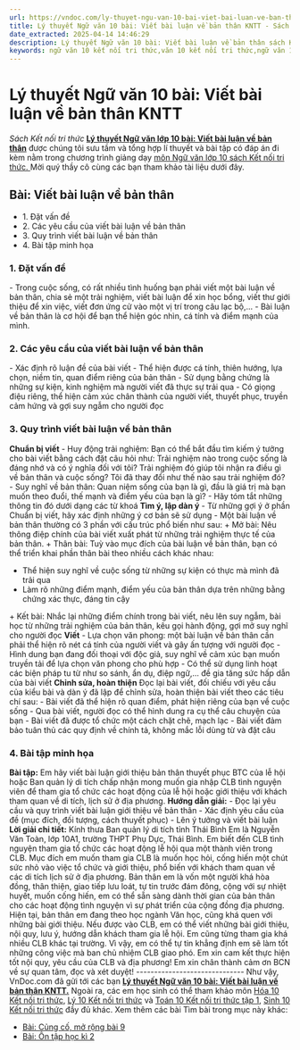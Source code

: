 ```yaml
---
url: https://vndoc.com/ly-thuyet-ngu-van-10-bai-viet-bai-luan-ve-ban-than-kntt-293783
title: Lý thuyết Ngữ văn 10 bài: Viết bài luận về bản thân KNTT - Sách Kết nối tri thức - VnDoc.com
date_extracted: 2025-04-14 14:46:29
description: Lý thuyết Ngữ văn 10 bài: Viết bài luận về bản thân sách Kết nối tri thức được VnDoc sưu tầm và giới thiệu  để tham khảo chuẩn bị cho bài giảng học kì mới sắp tới đây của mình.
keywords: ngữ văn 10 kết nối tri thức,văn 10 kết nối tri thức,ngữ văn 10,lý thuyết văn 10 kết nối tri thức,kiến thức trọng tâm môn ngữ văn 10,lý thuyết ngữ văn 10 KNTT,ngữ văn lớp 10,ôn tập lý thuyết văn lớp 10,lý thuyết môn ngữ văn 10,lý thuyết văn 10 KNTT,Lý thuyết môn ngữ văn 10 bài Viết bài luận về bản thân,Viết bài luận về bản thân,trắc nghiệm ngữ văn 10 KNTT
---
```


# Lý thuyết Ngữ văn 10 bài: Viết bài luận về bản thân KNTT
 _Sách Kết nối tri thức_
**[Lý thuyết Ngữ văn lớp 10 bài: Viết bài luận về bản thân](<https://vndoc.com/ly-thuyet-ngu-van-10-bai-viet-bai-luan-ve-ban-than-kntt-293783>)** được chúng tôi sưu tầm và tổng hợp lí thuyết và bài tập có đáp án đi kèm nằm trong chương trình giảng dạy [môn Ngữ văn lớp 10 sách Kết nối tri thức. ](<https://vndoc.com/ngu-van-10-ket-noi-tri-thuc-tap1>)Mời quý thầy cô cùng các bạn tham khảo tài liệu dưới đây.
## Bài: Viết bài luận về bản thân
  * 1\. Đặt vấn đề
  * 2\. Các yêu cầu của viết bài luận về bản thân
  * 3\. Quy trình viết bài luận về bản thân
  * 4\. Bài tập minh họa

### **1\. Đặt vấn đề**
\- Trong cuộc sống, có rất nhiều tình huống bạn phải viết một bài luận về bản thân, chia sẻ một trải nghiệm, viết bài luận để xin học bổng, viết thư giới thiệu để xin việc, viết đơn ứng cử vào một vị trí trong câu lạc bộ,...
\- Bài luận về bản thân là cơ hội để bạn thể hiện góc nhìn, cá tính và điểm mạnh của mình.
### **2\. Các yêu cầu của viết bài luận về bản thân**
\- Xác định rõ luận đề của bài viết
\- Thể hiện được cá tính, thiên hướng, lựa chọn, niềm tin, quan điểm riêng của bản thân
\- Sử dụng bằng chứng là những sự kiện, kinh nghiệm mà người viết đã thực sự trải qua
\- Có giọng điệu riêng, thể hiện cảm xúc chân thành của người viết, thuyết phục, truyền cảm hứng và gợi suy ngẫm cho người đọc
### **3\. Quy trình viết bài luận về bản thân**
**Chuẩn bị viết**
\- Huy động trải nghiệm: Bạn có thể bắt đầu tìm kiếm ý tưởng cho bài viết bằng cách đặt câu hỏi như: Trải nghiệm nào trong cuộc sống là đáng nhớ và có ý nghĩa đối với tôi? Trải nghiệm đó giúp tôi nhận ra điều gì về bản thân và cuộc sống? Tôi đã thay đổi như thế nào sau trải nghiệm đó?
\- Suy nghĩ về bản thân: Quan niệm sống của bạn là gì, đầu là giá trị mà bạn muốn theo đuổi, thế mạnh và điểm yếu của bạn là gì?
\- Hãy tóm tắt những thông tin đó dưới dạng các từ khoá
**Tìm ý, lập dàn ý**
\- Từ những gợi ý ở phần Chuẩn bị viết, hãy xác định những ý cơ bản sẽ sử dụng
\- Một bài luận về bản thân thường có 3 phần với cấu trúc phổ biến như sau:
\+ Mở bài: Nêu thông điệp chính của bài viết xuất phát từ những trải nghiệm thực tế của bản thân.
\+ Thân bài: Tuỳ vào mục đích của bài luận về bản thân, bạn có thể triển khai phần thân bài theo nhiều cách khác nhau:
  * Thể hiện suy nghĩ về cuộc sống từ những sự kiện có thực mà mình đã trải qua
  * Làm rõ những điểm mạnh, điểm yếu của bản thân dựa trên những bằng chứng xác thực, đáng tin cậy

\+ Kết bài: Nhắc lại những điểm chính trong bài viết, nêu lên suy ngẫm, bài học từ những trải nghiệm của bản thân, kêu gọi hành động, gợi mở suy nghĩ cho người đọc
**Viết**
\- Lựa chọn văn phong: một bài luận về bản thân cần phải thể hiện rõ nét cá tính của người viết và gây ấn tượng với người đọc
\- Hình dung bạn đang đối thoại với độc giả, suy nghĩ về cảm xúc bạn muốn truyền tải để lựa chọn văn phong cho phù hợp
\- Có thể sử dụng linh hoạt các biện pháp tu từ như so sánh, ẩn dụ, điệp ngữ,... đề gia tăng sức hấp dẫn của bài viết
**Chỉnh sửa, hoàn thiện**
Đọc lại bài viết, đối chiếu với yêu cầu của kiểu bài và dàn ý đã lập để chỉnh sửa, hoàn thiện bài viết theo các tiêu chí sau:
\- Bài viết đã thể hiện rõ quan điểm, phát hiện riêng của bạn về cuộc sống
\- Qua bài viết, người đọc có thể hình dung ra cụ thể câu chuyện của bạn
\- Bài viết đã được tổ chức một cách chặt chẽ, mạch lạc
\- Bài viết đảm bảo tuân thủ các quy định về chính tả, không mắc lỗi dùng từ và đặt câu
### **4\. Bài tập minh họa**
**Bài tập:** Em hãy viết bài luận giới thiệu bản thân thuyết phục BTC của lễ hội hoặc Ban quản lý di tích chấp nhận mong muốn gia nhập CLB tình nguyện viên để tham gia tổ chức các hoạt động của lễ hội hoặc giới thiệu với khách tham quan về di tích, lịch sử ở địa phương.
**Hướng dẫn giải:**
\- Đọc lại yêu cầu và quy trình viết bài luận giới thiệu về bản thân
\- Xác định yêu cầu của đề \(mục đích, đối tượng, cách thuyết phục\)
\- Lên ý tưởng và viết bài luận
**Lời giải chi tiết:**
Kính thưa Ban quản lý di tích tỉnh Thái Bình
Em là Nguyễn Văn Toàn, lớp 10A1, trường THPT Phụ Dực, Thái Bình.
Em biết đến CLB tình nguyện tham gia tổ chức các hoạt động lễ hội qua một thành viên trong CLB. Mục đích em muốn tham gia CLB là muốn học hỏi, cống hiến một chút sức nhỏ vào việc tổ chức và giới thiệu, phổ biến với khách tham quan về các di tích lịch sử ở địa phương.
Bản thân em là vốn một người khá hòa đồng, thân thiện, giao tiếp lưu loát, tự tin trước đám đông, cộng với sự nhiệt huyết, muốn cống hiến, em có thể sẵn sàng dành thời gian của bản thân cho các hoạt động tình nguyện vì sự phát triển của cộng đồng địa phương.
Hiện tại, bản thân em đang theo học ngành Văn học, cũng khá quen với những bài giới thiệu. Nếu được vào CLB, em có thể viết những bài giới thiệu, nội quy, lưu ý, hướng dẫn khách tham gia lễ hội. Em cũng từng tham gia khá nhiều CLB khác tại trường. Vì vậy, em có thể tự tin khẳng định em sẽ làm tốt những công việc mà ban chủ nhiệm CLB giao phó.
Em xin cam kết thực hiện tốt nội quy, yêu cầu của CLB và địa phương\!
Em xin chân thành cảm ơn BCN về sự quan tâm, đọc và xét duyệt\!
_\------------------------------_
Như vậy, VnDoc.com đã gửi tới các bạn **[Lý thuyết Ngữ văn 10 bài: Viết bài luận về bản thân KNTT.](<https://vndoc.com/ly-thuyet-ngu-van-10-bai-viet-bai-luan-ve-ban-than-kntt-293783>)** Ngoài ra, các em học sinh có thể tham khảo môn [Hóa 10 Kết nối tri thức](<https://vndoc.com/hoa-10-ket-noi-tri-thuc>), [Lý 10 Kết nối tri thức](<https://vndoc.com/vat-ly-10-ket-noi-tri-thuc>) và [Toán 10 Kết nối tri thức tập 1](<https://vndoc.com/toan-10-ket-noi-tri-thuc-tap1>), [Sinh 10 Kết nối tri thức](<https://vndoc.com/sinh-hoc-10-ket-noi-tri-thuc>) đầy đủ khác.
Xem thêm các bài Tìm bài trong mục này khác:
  * [Bài: Củng cố, mở rộng bài 9](</ly-thuyet-ngu-van-10-bai-cung-co-mo-rong-bai-9-kntt-293801>)
  * [Bài: Ôn tập học kì 2 ](</ly-thuyet-ngu-van-10-bai-on-tap-hoc-ki-2-kntt-293804>)

